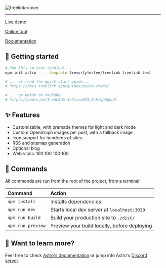 ![treelink-cover](https://github.com/user-attachments/assets/b3f947d2-9533-45d7-864a-8a7d29b02148)

---

[Live demo](https://example.treelink.app)

[Online tool](https://treelink.app)

[Documentation](https://treelink.app)

## 🚀 Getting started

```bash
# Run this in your terminal...
npm init astro -- --template trevortylerlee/treelink treelink-test

# ... or read the quick start guide...
# https://docs.treelink.app/guides/quick-start/

# ... or watch on YouTube
# https://youtu.be/3-eALOdm-3s?si=o6O3_Ackrbp0gkLH
```

## ✨ Features

- Customizable, with premade themes for light and dark mode
- Custom OpenGraph images per post, with a fallback image
- Icon support for hundreds of sites
- RSS and sitemap generation
- Optional blog
- Web vitals: 100 100 100 100

## 🧞 Commands

All commands are run from the root of the project, from a terminal:

| Command           | Action                                       |
| :---------------- | :------------------------------------------- |
| `npm install`     | Installs dependencies                        |
| `npm run dev`     | Starts local dev server at `localhost:3030`  |
| `npm run build`   | Build your production site to `./dist/`      |
| `npm run preview` | Preview your build locally, before deploying |

## 👀 Want to learn more?

Feel free to check [Astro's documentation](https://github.com/withastro/astro) or jump into Astro's [Discord server](https://astro.build/chat).
